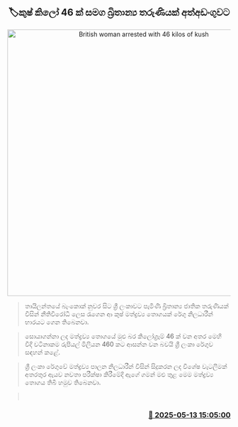 <p align='center'><b><h2 align='center' title='British woman arrested with 46 kilos of kush'>🏷කුෂ් කිලෝ 46 ක් සමග බ්‍රිතාන්‍ය තරුණියක් අත්අඩංගුවට</h2></b></p>
<p align='center'><img src='https://helakuru.sgp1.cdn.digitaloceanspaces.com/esana/images/lib/kush-girl-arrest.jpg' width='600' alt='British woman arrested with 46 kilos of kush'></p>

> තායිලන්තයේ බැංකොක් නුවර සිට ශ්‍රී ලංකාවට පැමිණි බ්‍රිතාන්‍ය ජාතික තරුණියක් විසින් නීතිවිරෝධී ලෙස රැගෙන ආ කුෂ් මත්ද්‍රව්‍ය තොගයක් රේගු නිලධාරීන් භාරයට ගෙන තිබෙනවා.

> සොයාගන්නා ලද මත්ද්‍රව්‍ය තොගයේ මුළු බර කිලෝග්‍රෑම් 46 ක් වන අතර මෙහි වීදි වටිනාකම රුපියල් මිලියන 460 කට ආසන්න වන බවයි ශ්‍රී ලංකා රේගුව සඳහන් කළේ.

> ශ්‍රී ලංකා රේගුවේ මත්ද්‍රව්‍ය පාලන නිලධාරීන් විසින් සිදුකරන ලද විශේෂ වැටලීමක් අතරතුර ඇයව නවතා පරීක්ෂා කිරීමේදි ඇගේ ගමන් මළු තුළ මෙම මත්ද්‍රව්‍ය තොගය තිබී හමුව තිබෙනවා.

>  



<h3 align='right'><a href='https://www.helakuru.lk/esana/p/110041/'>📅 2025-05-13 15:05:00</a></h3>
